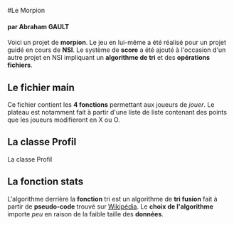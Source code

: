 #Le Morpion
#### par Abraham GAULT

Voici un projet de __morpion__. Le jeu en lui-même a été réalisé pour un projet guidé en cours de __NSI__.
Le système de __score__ a été ajouté à l'occasion d'un autre projet en NSI impliquant un __algorithme de tri__ et des __opérations fichiers__.

## Le fichier main

Ce fichier contient les __4 fonctions__ permettant aux joueurs de *jouer*. 
Le plateau est notamment fait à partir d'une liste de liste contenant des points que les joueurs modifieront en X ou O.

## La classe Profil

La classe Profil 

## La fonction stats

L'algorithme derrière la __fonction__ tri est un algorithme de __tri fusion__ fait à partir de __pseudo-code__ trouvé sur [Wikipédia](https://fr.wikipedia.org/wiki/Tri_fusion).
Le __choix de l'algorithme__ importe *peu* en raison de la faible taille des __données__.

